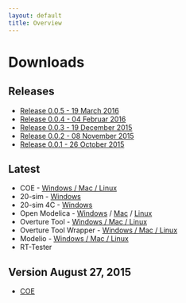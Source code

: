 ```yaml
---
layout: default
title: Overview
---
```





# Downloads

## Releases

* [Release 0.0.5 - 19 March 2016](release-0.0.5.html)
* [Release 0.0.4 - 04 Februar 2016](release-0.0.4.html)
* [Release 0.0.3 - 19 December 2015](release-0.0.3.html)
* [Release 0.0.2 - 08 November 2015](release-0.0.2.html)
* [Release 0.0.1 - 26 October 2015](release-0.0.1.html)

## Latest

* COE  - [Windows / Mac / Linux](http://overture.au.dk/into-cps/development/latest)
* 20-sim - [Windows](http://www.20sim.com/download/20sim/20sim45download.html)
* 20-sim 4C - [Windows](http://www.20sim4c.com/downloads/20sim4c.html)
* Open Modelica - [Windows](https://openmodelica.org/download/download-windows) / [Mac](https://openmodelica.org/download/download-mac) / [Linux](https://openmodelica.org/download/download-linux)
* Overture Tool - [Windows / Mac / Linux](http://overturetool.org/download)
* Overture Tool Wrapper - [Windows / Mac / Linux](http://overture.au.dk/into-cps/vdm-tool-wrapper/development/latest/)
* Modelio - [Windows / Mac / Linux](https://www.modelio.org/downloads/download-modelio.html)
* RT-Tester

## Version August 27, 2015
* [COE](http://overture.au.dk/into-cps/development/Build-10_2015-07-29_13-23/coe-0.0.1-SNAPSHOT-jar-with-dependencies.jar)

